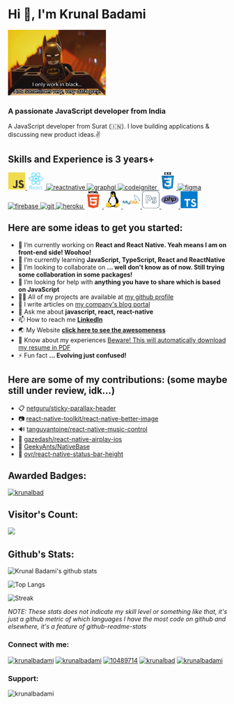 <div align="left">
<h1>Hi 👋, I'm Krunal Badami</h1>
<!--
<p align="left"> <img src="https://komarev.com/ghpvc/?username=krunalbad&label=Profile%20views&color=0e75b6&style=flat" alt="krunalbad" /> </p>
<p align="left"> <a href="https://twitter.com/krunalbadami" target="blank"><img src="https://img.shields.io/twitter/follow/krunalbadami?logo=twitter&style=for-the-badge" alt="krunalbadami" /></a> </p>
-->
<img width="225" height="150" alt="Krunal Badami" src="tumblr_n1feaaT5Tv1six63zo1_400.gif" />
<h3>A passionate JavaScript developer from India</h3>
<p>A JavaScript developer from Surat (🇮🇳). I love building applications & discussing new product ideas.✌️</p>
</div>


## Skills and Experience is 3 years+
<p align="left"> 
  <a href="https://developer.mozilla.org/en-US/docs/Web/JavaScript" target="_blank"> 
    <img src="https://raw.githubusercontent.com/devicons/devicon/master/icons/javascript/javascript-original.svg" alt="javascript" width="40" height="40"/> 
  </a> 
  <a href="https://reactjs.org/" target="_blank"> 
    <img src="https://raw.githubusercontent.com/devicons/devicon/master/icons/react/react-original-wordmark.svg" alt="react" width="40" height="40"/> 
  </a> 
  <a href="https://reactnative.dev/" target="_blank"> 
    <img src="https://reactnative.dev/img/header_logo.svg" alt="reactnative" width="40" height="40"/> 
  </a> 
  <a href="https://graphql.org" target="_blank"> 
    <img src="https://www.vectorlogo.zone/logos/graphql/graphql-icon.svg" alt="graphql" width="40" height="40"/> 
  </a> 
  <a href="https://codeigniter.com" target="_blank"> 
    <img src="https://cdn.worldvectorlogo.com/logos/codeigniter.svg" alt="codeigniter" width="40" height="40"/> 
  </a> 
  <a href="https://www.w3schools.com/css/" target="_blank"> 
    <img src="https://raw.githubusercontent.com/devicons/devicon/master/icons/css3/css3-original-wordmark.svg" alt="css3" width="40" height="40"/> 
  </a> 
  <a href="https://www.figma.com/" target="_blank"> 
    <img src="https://www.vectorlogo.zone/logos/figma/figma-icon.svg" alt="figma" width="40" height="40"/> 
  </a> 
  <a href="https://firebase.google.com/" target="_blank"> 
    <img src="https://www.vectorlogo.zone/logos/firebase/firebase-icon.svg" alt="firebase" width="40" height="40"/> 
  </a> 
  <a href="https://git-scm.com/" target="_blank"> 
    <img src="https://www.vectorlogo.zone/logos/git-scm/git-scm-icon.svg" alt="git" width="40" height="40"/> 
  </a> 
  <a href="https://heroku.com" target="_blank"> 
    <img src="https://www.vectorlogo.zone/logos/heroku/heroku-icon.svg" alt="heroku" width="40" height="40"/> 
  </a> 
  <a href="https://www.w3.org/html/" target="_blank"> 
    <img src="https://raw.githubusercontent.com/devicons/devicon/master/icons/html5/html5-original-wordmark.svg" alt="html5" width="40" height="40"/> 
  </a> 
  <a href="https://www.linux.org/" target="_blank"> 
    <img src="https://raw.githubusercontent.com/devicons/devicon/master/icons/linux/linux-original.svg" alt="linux" width="40" height="40"/> 
  </a> 
  <a href="https://www.mysql.com/" target="_blank"> 
    <img src="https://raw.githubusercontent.com/devicons/devicon/master/icons/mysql/mysql-original-wordmark.svg" alt="mysql" width="40" height="40"/> 
  </a> 
  <a href="https://www.photoshop.com/en" target="_blank"> 
    <img src="https://raw.githubusercontent.com/devicons/devicon/master/icons/photoshop/photoshop-line.svg" alt="photoshop" width="40" height="40"/> 
  </a> 
  <a href="https://www.php.net" target="_blank"> 
    <img src="https://raw.githubusercontent.com/devicons/devicon/master/icons/php/php-original.svg" alt="php" width="40" height="40"/> 
  </a> 
  <a href="https://www.typescriptlang.org/" target="_blank"> 
    <img src="https://raw.githubusercontent.com/devicons/devicon/master/icons/typescript/typescript-original.svg" alt="typescript" width="40" height="40"/> 
  </a> 
</p>



## Here are some ideas to get you started:
- 🔭 I’m currently working on **React and React Native. Yeah means I am on front-end side! Woohoo!**
- 🌱 I’m currently learning **JavaScript, TypeScript, React and ReactNative**
- 👯 I’m looking to collaborate on **... well don't know as of now. Still trying some collaboration in some packages!**
- 🤝 I’m looking for help with **anything you have to share which is based on JavaScript**
- 👨‍💻 All of my projects are available at [my github profile](https://github.com/krunalbad?tab=repositories)
- 📝 I write articles on [my company's blog portal](https://blog.logicwind.com/author/krunal-badami/)
- 💬 Ask me about **javascript, react, react-native**
- 📫 How to reach me **[LinkedIn](https://www.linkedin.com/in/krunalbadami/)**
- 🌏 My Website **[click here to see the awesomeness](https://krunalbadami.herokuapp.com/)**
- 📄 Know about my experiences [Beware! This will automatically download my resume in PDF](http://krunalbadami.herokuapp.com/profile/Krunal%20Badami's%20Profile.pdf)
- ⚡ Fun fact **... Evolving just confused!**


## Here are some of my contributions: (some maybe still under review, idk...)
- 📋 [netguru/sticky-parallax-header](https://github.com/netguru/sticky-parallax-header) 
- 📷 [react-native-toolkit/react-native-better-image](https://github.com/react-native-toolkit/react-native-better-image) 
- 🔊 [tanguyantoine/react-native-music-control](https://github.com/tanguyantoine/react-native-music-control)
- 🍎 [gazedash/react-native-airplay-ios](https://github.com/gazedash/react-native-airplay-ios)
- 🎨 [GeekyAnts/NativeBase](https://github.com/GeekyAnts/NativeBase)
- 📱 [ovr/react-native-status-bar-height](https://github.com/ovr/react-native-status-bar-height)


## Awarded Badges:
<p align="left"> <a href="https://github.com/ryo-ma/github-profile-trophy"><img src="https://github-profile-trophy.vercel.app/?username=krunalbad" alt="krunalbad" /></a> </p>

## Visitor's Count:
<p><img src="https://profile-counter.glitch.me/{krunalbad}/count.svg" /></p> 

## Github's Stats:
![Krunal Badami's github stats](https://github-readme-stats.vercel.app/api?username=krunalbad&count_private=true&include_all_commits=true&show_icons=true)

![Top Langs](https://github-readme-stats.vercel.app/api/top-langs/?username=krunalbad&layout=compact)

![Streak](https://github-readme-streak-stats.herokuapp.com/?user=krunalbad)


_NOTE: These stats does not indicate my skill level or something like that, it's just a github metric of which languages I have the most code on github and elsewhere, it's a feature of github-readme-stats_







<h3 align="left">Connect with me:</h3>
<p align="left">
<a href="https://twitter.com/krunalbadami" target="blank"><img align="center" src="https://cdn.jsdelivr.net/npm/simple-icons@3.0.1/icons/twitter.svg" alt="krunalbadami" height="30" width="40" /></a>
<a href="https://linkedin.com/in/krunalbadami" target="blank"><img align="center" src="https://cdn.jsdelivr.net/npm/simple-icons@3.0.1/icons/linkedin.svg" alt="krunalbadami" height="30" width="40" /></a>
<a href="https://stackoverflow.com/users/10489714" target="blank"><img align="center" src="https://cdn.jsdelivr.net/npm/simple-icons@3.0.1/icons/stackoverflow.svg" alt="10489714" height="30" width="40" /></a>
<a href="https://fb.com/krunalbad" target="blank"><img align="center" src="https://cdn.jsdelivr.net/npm/simple-icons@3.0.1/icons/facebook.svg" alt="krunalbad" height="30" width="40" /></a>
<a href="https://instagram.com/krunalbadami" target="blank"><img align="center" src="https://cdn.jsdelivr.net/npm/simple-icons@3.0.1/icons/instagram.svg" alt="krunalbadami" height="30" width="40" /></a>
</p>


<h3 align="left">Support:</h3>
<p><a href="https://www.buymeacoffee.com/krunalbadami"> <img align="left" src="https://cdn.buymeacoffee.com/buttons/v2/default-yellow.png" height="50" width="210" alt="krunalbadami" /></a></p><br><br>


